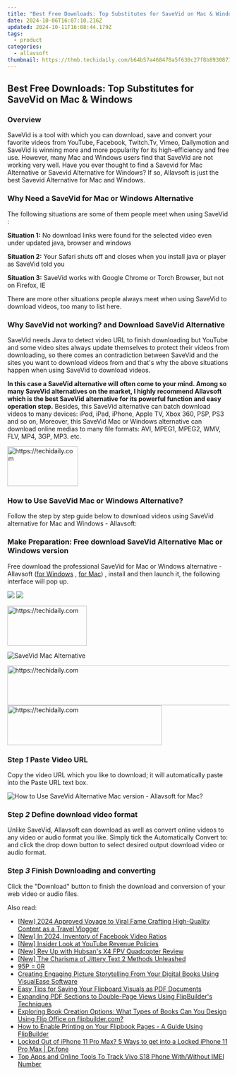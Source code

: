 ```yaml
---
title: "Best Free Downloads: Top Substitutes for SaveVid on Mac & Windows"
date: 2024-10-06T16:07:10.216Z
updated: 2024-10-11T16:08:44.179Z
tags:
  - product
categories:
  - allavsoft
thumbnail: https://thmb.techidaily.com/b64b57a468478a5f630c27f8b893087308dc98f7c7e00349e52b8e4b1574001a.png
---
```


## Best Free Downloads: Top Substitutes for SaveVid on Mac & Windows

### Overview

SaveVid is a tool with which you can download, save and convert your favorite videos from YouTube, Facebook, Twitch.Tv, Vimeo, Dailymotion and SaveVid is winning more and more popularity for its high-efficiency and free use. However, many Mac and Windows users find that SaveVid are not working very well. Have you ever thought to find a Savevid for Mac Alternative or Savevid Alternative for Windows? If so, Allavsoft is just the best Savevid Alternative for Mac and Windows.

### Why Need a SaveVid for Mac or Windows Alternative

The following situations are some of them people meet when using SaveVid :

**Situation 1:** No download links were found for the selected video even under updated java, browser and windows

**Situation 2:** Your Safari shuts off and closes when you install java or player as SaveVid told you

**Situation 3:** SaveVid works with Google Chrome or Torch Browser, but not on Firefox, IE

There are more other situations people always meet when using SaveVid to download videos, too many to list here.

### Why SaveVid not working? and Download SaveVid Alternative

SaveVid needs Java to detect video URL to finish downloading but YouTube and some video sites always update themselves to protect their videos from downloading, so there comes an contradiction between SaveVid and the sites you want to download videos from and that's why the above situations happen when using SaveVid to download videos.

**In this case a SaveVid alternative will often come to your mind. Among so many SaveVid alternatives on the market, I highly recommend Allavsoft which is the best SaveVid alternative for its powerful function and easy operation step.** Besides, this SaveVid alternative can batch download videos to many devices: iPod, iPad, iPhone, Apple TV, Xbox 360, PSP, PS3 and so on, Moreover, this SaveVid Mac or Windows alternative can download online medias to many file formats: AVI, MPEG1, MPEG2, WMV, FLV, MP4, 3GP, MP3\. etc.

<!-- affiliate ads begin -->
<a href="https://malaysia-healthcare-travel-council.pxf.io/c/5597632/1576477/17382" target="_top" id="1576477">
  <img src="//a.impactradius-go.com/display-ad/17382-1576477" border="0" alt="https://techidaily.com" width="160" height="90"/>
</a>
<img height="0" width="0" src="https://malaysia-healthcare-travel-council.pxf.io/i/5597632/1576477/17382" style="position:absolute;visibility:hidden;" border="0" />
<!-- affiliate ads end -->

### How to Use SaveVid Mac or Windows Alternative?

Follow the step by step guide below to download videos using SaveVid alternative for Mac and Windows - Allavsoft:

### Make Preparation: Free download SaveVid Alternative Mac or Windows version

Free download the professional SaveVid for Mac or Windows alternative - Allavsoft ([for Windows](https://tools.techidaily.com/allavsoft/products/) , [for Mac](https://tools.techidaily.com/allavsoft/products/)) , install and then launch it, the following interface will pop up.

[![](https://www.allavsoft.com/how-to/../images/how-to/free-download-win.jpg)](https://tools.techidaily.com/allavsoft/products/) [![](https://www.allavsoft.com/how-to/../images/how-to/free-download-mac.jpg)](https://tools.techidaily.com/allavsoft/products/)

<!-- affiliate ads begin -->
<a href="https://aligracehair.sjv.io/c/5597632/2135411/19272" target="_top" id="2135411">
  <img src="//a.impactradius-go.com/display-ad/19272-2135411" border="0" alt="https://techidaily.com" width="180" height="90"/>
</a>
<img height="0" width="0" src="https://aligracehair.sjv.io/i/5597632/2135411/19272" style="position:absolute;visibility:hidden;" border="0" />
<!-- affiliate ads end -->

![SaveVid Mac Alternative](https://www.allavsoft.com/how-to/../images/allavsoft-mac/screen-shot-600.jpg)

<!-- affiliate ads begin -->
<a href="https://ephamedtechinc.pxf.io/c/5597632/2130531/26400" target="_top" id="2130531">
  <img src="//a.impactradius-go.com/display-ad/26400-2130531" border="0" alt="https://techidaily.com" width="728" height="90"/>
</a>
<img height="0" width="0" src="https://ephamedtechinc.pxf.io/i/5597632/2130531/26400" style="position:absolute;visibility:hidden;" border="0" />
<!-- affiliate ads end -->

<!-- affiliate ads begin -->
<a href="https://unicoeye.pxf.io/c/5597632/2148771/18498" target="_top" id="2148771">
  <img src="//a.impactradius-go.com/display-ad/18498-2148771" border="0" alt="https://techidaily.com" width="350" height="90"/>
</a>
<img height="0" width="0" src="https://unicoeye.pxf.io/i/5597632/2148771/18498" style="position:absolute;visibility:hidden;" border="0" />
<!-- affiliate ads end -->

### Step _1_ Paste Video URL

Copy the video URL which you like to download; it will automatically paste into the Paste URL text box.

![How to Use SaveVid Alternative Mac version - Allavsoft for Mac?](https://www.allavsoft.com/how-to/../images/how-to/savevid-alternative-for-mac-windows/how-to-use-savevid-mac-alternative.jpg)

### Step _2_ Define download video format

Unlike SaveVid, Allavsoft can download as well as convert online videos to any video or audio format you like. Simply tick the Automatically Convert to: and click the drop down button to select desired output download video or audio format.

### Step _3_ Finish Downloading and converting

Click the "Download" button to finish the download and conversion of your web video or audio files.

<ins class="adsbygoogle"
     style="display:block"
     data-ad-format="autorelaxed"
     data-ad-client="ca-pub-7571918770474297"
     data-ad-slot="1223367746"></ins>

<ins class="adsbygoogle"
     style="display:block"
     data-ad-client="ca-pub-7571918770474297"
     data-ad-slot="8358498916"
     data-ad-format="auto"
     data-full-width-responsive="true"></ins>

<span class="atpl-alsoreadstyle">Also read:</span>
<div><ul>
<li><a href="https://youtube-blog.techidaily.com/024-approved-voyage-to-viral-fame-crafting-high-quality-content-as-a-travel-vlogger/"><u>[New] 2024 Approved Voyage to Viral Fame Crafting High-Quality Content as a Travel Vlogger</u></a></li>
<li><a href="https://facebook-video-files.techidaily.com/new-in-2024-inventory-of-facebook-video-ratios/"><u>[New] In 2024, Inventory of Facebook Video Ratios</u></a></li>
<li><a href="https://youtube-tips.techidaily.com/nsider-look-at-youtube-revenue-policies/"><u>[New] Insider Look at YouTube Revenue Policies</u></a></li>
<li><a href="https://extra-support.techidaily.com/new-rev-up-with-hubsans-x4-fpv-quadcopter-review/"><u>[New] Rev Up with Hubsan's X4 FPV Quadcopter Review</u></a></li>
<li><a href="https://youtube-lab.techidaily.com/he-charisma-of-jittery-text-2-methods-unleashed/"><u>[New] The Charisma of Jittery Text 2 Methods Unleashed</u></a></li>
<li><a href="https://hardware-updates.techidaily.com/95p-0r/"><u>95P = 0R</u></a></li>
<li><a href="https://win-data.techidaily.com/creating-engaging-picture-storytelling-from-your-digital-books-using-visualease-software/"><u>Creating Engaging Picture Storytelling From Your Digital Books Using VisualEase Software</u></a></li>
<li><a href="https://win-data.techidaily.com/easy-tips-for-saving-your-flipboard-visuals-as-pdf-documents/"><u>Easy Tips for Saving Your Flipboard Visuals as PDF Documents</u></a></li>
<li><a href="https://win-data.techidaily.com/expanding-pdf-sections-to-double-page-views-using-flipbuilders-techniques/"><u>Expanding PDF Sections to Double-Page Views Using FlipBuilder's Techniques</u></a></li>
<li><a href="https://win-data.techidaily.com/exploring-book-creation-options-what-types-of-books-can-you-design-using-flip-office-on-flipbuildercom/"><u>Exploring Book Creation Options: What Types of Books Can You Design Using Flip Office on flipbuilder.com?</u></a></li>
<li><a href="https://win-data.techidaily.com/how-to-enable-printing-on-your-flipbook-pages-a-guide-using-flipbuilder/"><u>How to Enable Printing on Your Flipbook Pages - A Guide Using FlipBuilder</u></a></li>
<li><a href="https://iphone-unlock.techidaily.com/locked-out-of-iphone-11-pro-max-5-ways-to-get-into-a-locked-iphone-11-pro-max-drfone-by-drfone-ios/"><u>Locked Out of iPhone 11 Pro Max? 5 Ways to get into a Locked iPhone 11 Pro Max | Dr.fone</u></a></li>
<li><a href="https://unlock-android.techidaily.com/top-apps-and-online-tools-to-track-vivo-s18-phone-withwithout-imei-number-by-drfone-android/"><u>Top Apps and Online Tools To Track Vivo S18 Phone With/Without IMEI Number</u></a></li>
</ul></div>

